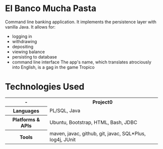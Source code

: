 # El Banco Mucha Pasta
Command line banking application. It implements the persistence layer with vanilla Java. It allows for:
- logging in
- withdrawing
- depositing
- viewing balance
- persisting to database
- command line interface
The app's name, which translates atrociously into English, is a gag in the game Tropico 
# Technologies Used
<table>
<tr>
<th> - </th>
<th>Project0</th>
</tr>
<tr>
<th>Languages</th>
<td>PL/SQL, Java</td>
</tr>
<tr>
<th>Platforms & APIs</th>
<td>Ubuntu, Bootstrap, HTML, Bash, JDBC</td>
</tr>
<tr>
<th>Tools</th>
<td>maven, javac, github, git, javac, SQL*Plus, log4j, JUnit</td>
</tr>
</table>
